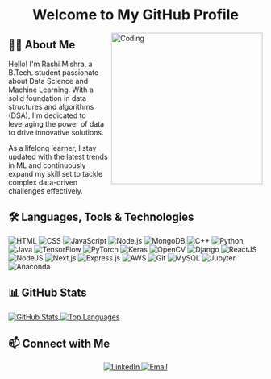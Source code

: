 <h1 align="center">Welcome to My GitHub Profile</h1>

<img align="right" alt="Coding" width="300" src="./GIFS/2.gif">

## 👩‍💻 About Me

Hello! I'm Rashi Mishra, a B.Tech. student passionate about Data Science and Machine Learning. With a solid foundation in data structures and algorithms (DSA), I'm dedicated to leveraging the power of data to drive innovative solutions.

As a lifelong learner, I stay updated with the latest trends in ML and continuously expand my skill set to tackle complex data-driven challenges effectively.

## 🛠️ Languages, Tools & Technologies

![HTML](https://img.shields.io/badge/HTML-E34F26?style=for-the-badge&logo=html5&logoColor=white)
![CSS](https://img.shields.io/badge/CSS-1572B6?style=for-the-badge&logo=css3&logoColor=white)
![JavaScript](https://img.shields.io/badge/JavaScript-ffb400?style=for-the-badge&logo=javascript&logoColor=ffff3f)
![Node.js](https://img.shields.io/badge/Node.js-blue?style=for-the-badge&logo=node.js)
![MongoDB](https://img.shields.io/badge/MongoDB-green?style=for-the-badge&logo=mongodb)
![C++](https://img.shields.io/badge/C++-00599C?style=for-the-badge&logo=c%2B%2B&logoColor=white)
![Python](https://img.shields.io/badge/Python-red?style=for-the-badge&logo=python)
![Java](https://img.shields.io/badge/Java-007396?style=for-the-badge&logo=java&logoColor=white)
![TensorFlow](https://img.shields.io/badge/TensorFlow-FF6F00?style=for-the-badge&logo=tensorflow&logoColor=white)
![PyTorch](https://img.shields.io/badge/PyTorch-EE4C2C?style=for-the-badge&logo=pytorch&logoColor=white)
![Keras](https://img.shields.io/badge/Keras-D00000?style=for-the-badge&logo=keras&logoColor=white)
![OpenCV](https://img.shields.io/badge/OpenCV-5C3EE8?style=for-the-badge&logo=opencv&logoColor=white)
![Django](https://img.shields.io/badge/Django-092E20?style=for-the-badge&logo=django&logoColor=white)
![ReactJS](https://img.shields.io/badge/React-61DAFB?style=for-the-badge&logo=react&logoColor=white)
![NodeJS](https://img.shields.io/badge/Node.js-339933?style=for-the-badge&logo=node.js&logoColor=white)
![Next.js](https://img.shields.io/badge/Next.js-000000?style=for-the-badge&logo=next.js&logoColor=white)
![Express.js](https://img.shields.io/badge/Express.js-000000?style=for-the-badge&logo=express&logoColor=white)
![AWS](https://img.shields.io/badge/AWS-232F3E?style=for-the-badge&logo=amazonaws&logoColor=white)
![Git](https://img.shields.io/badge/Git-F05032?style=for-the-badge&logo=git&logoColor=white)
![MySQL](https://img.shields.io/badge/MySQL-4479A1?style=for-the-badge&logo=mysql&logoColor=white)
![Jupyter](https://img.shields.io/badge/Jupyter-F37626?style=for-the-badge&logo=jupyter&logoColor=white)
![Anaconda](https://img.shields.io/badge/Anaconda-44A833?style=for-the-badge&logo=anaconda&logoColor=white)

## 📊 GitHub Stats

<a href="https://github.com/BytefulRashi">
  <img align="center" src="https://github-readme-stats.vercel.app/api?username=BytefulRashi&show_icons=true&include_all_commits=true&theme=blue-green&count_private=true" alt="GitHub Stats">
</a>
<a href="https://github.com/BytefulRashi">
  <img align="center" src="https://github-readme-stats.vercel.app/api/top-langs/?username=BytefulRashi&layout=compact&theme=blue-green" alt="Top Languages">
</a>

## 📫 Connect with Me

<p align="center">
  <a href="https://www.linkedin.com/in/rashim19/">
    <img src="https://img.shields.io/badge/LinkedIn-0077B5?style=for-the-badge&logo=linkedin&logoColor=white" alt="LinkedIn">
  </a>
  <a href="mailto:rashimishra193@gmail.com">
    <img src="https://img.shields.io/badge/Gmail-D14836?style=for-the-badge&logo=gmail&logoColor=white" alt="Email">
  </a>
</p>

